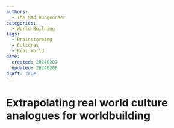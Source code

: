 ```yaml
---
authors:
  - The Mad Dungeoneer
categories:
  - World Building
tags:
  - Brainstorming
  - Cultures
  - Real World
date:
  created: 20240207
  updated: 20240208
draft: true
---
```


# Extrapolating real world culture analogues for worldbuilding

<!-- more -->

